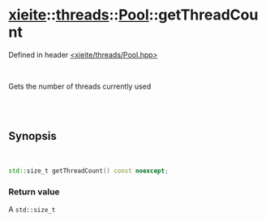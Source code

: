 # [xieite](../../xieite.md)::[threads](../../threads.md)::[Pool](../Pool.md)::getThreadCount
Defined in header [<xieite/threads/Pool.hpp>](../../../include/xieite/threads/Pool.hpp)

<br/>

Gets the number of threads currently used

<br/><br/>

## Synopsis

<br/>

```cpp
std::size_t getThreadCount() const noexcept;
```
### Return value
 A `std::size_t`

